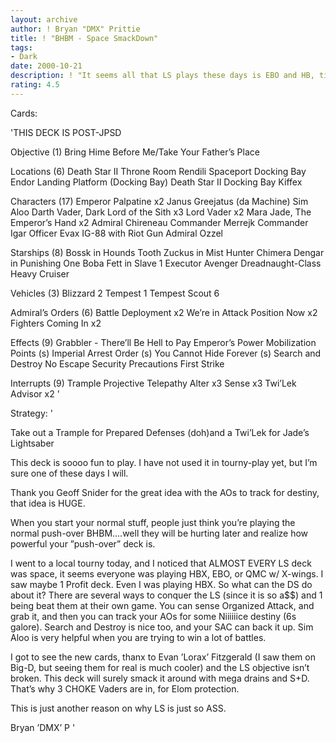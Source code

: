```yaml
---
layout: archive
author: ! Bryan "DMX" Prittie
title: ! "BHBM - Space SmackDown"
tags:
- Dark
date: 2000-10-21
description: ! "It seems all that LS plays these days is EBO and HB, time to beat them at their own game......"
rating: 4.5
---
```

Cards: 

'THIS DECK IS POST-JPSD

Objective (1)
Bring Hime Before Me/Take Your Father’s Place

Locations (6)
Death Star II Throne Room
Rendili
Spaceport Docking Bay
Endor Landing Platform (Docking Bay)
Death Star II Docking Bay
Kiffex

Characters (17)
Emperor Palpatine x2
Janus Greejatus (da Machine)
Sim Aloo
Darth Vader, Dark Lord of the Sith x3
Lord Vader x2
Mara Jade, The Emperor’s Hand x2
Admiral Chireneau
Commander Merrejk
Commander Igar
Officer Evax
IG-88 with Riot Gun
Admiral Ozzel

Starships (8)
Bossk in Hounds Tooth
Zuckus in Mist Hunter
Chimera
Dengar in Punishing One
Boba Fett in Slave 1
Executor
Avenger
Dreadnaught-Class Heavy Cruiser

Vehicles (3)
Blizzard 2
Tempest 1
Tempest Scout 6

Admiral’s Orders (6)
Battle Deployment x2
We’re in Attack Position Now x2
Fighters Coming In x2

Effects (9)
Grabbler - There’ll Be Hell to Pay
Emperor’s Power
Mobilization Points (s)
Imperial Arrest Order (s)
You Cannot Hide Forever (s)
Search and Destroy
No Escape
Security Precautions
First Strike

Interrupts (9)
Trample
Projective Telepathy
Alter x3
Sense x3
Twi’Lek Advisor x2 '

Strategy: '

Take out a Trample for Prepared Defenses (doh)and a Twi’Lek for Jade’s Lightsaber

This deck is soooo fun to play.  I have not used it in tourny-play yet, but I’m sure one of these days I will.

Thank you Geoff Snider for the great idea with the AOs to track for destiny, that idea is HUGE.

When you start your normal stuff, people just think you’re playing the normal push-over BHBM....well they will be hurting later and realize how powerful your ”push-over” deck is.

I went to a local tourny today, and I noticed that ALMOST EVERY LS deck was space, it seems everyone was playing HBX, EBO, or QMC w/ X-wings.  I saw maybe 1 Profit deck.  Even I was playing HBX.  So what can the DS do about it?  There are several ways to conquer the LS (since it is so a$$) and 1 being beat them at their own game.  You can sense Organized Attack, and grab it, and then you can track your AOs for some Niiiiiice destiny (6s galore).  Search and Destroy is nice too, and your SAC can back it up.  Sim Aloo is very helpful when you are trying to win a lot of battles.

I got to see the new cards, thanx to Evan ’Lorax’ Fitzgerald (I saw them on Big-D, but seeing them for real is much cooler) and the LS objective isn’t broken.  This deck will surely smack it around with mega drains and S+D.  That’s why 3 CHOKE Vaders are in, for Elom protection.

This is just another reason on why LS is just so ASS.

Bryan ’DMX’ P  '